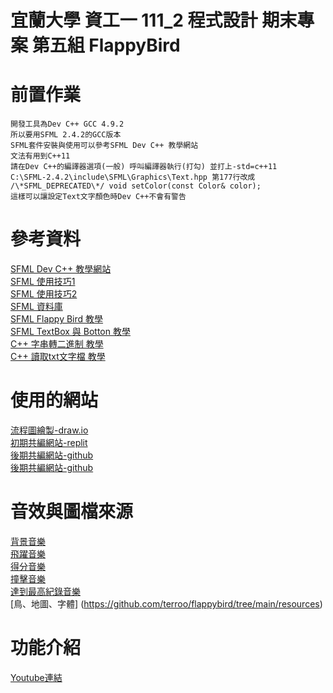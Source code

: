 # 宜蘭大學 資工一 111_2 程式設計 期末專案 第五組 FlappyBird  
# 前置作業
```
開發工具為Dev C++ GCC 4.9.2  
所以要用SFML 2.4.2的GCC版本  
SFML套件安裝與使用可以參考SFML Dev C++ 教學網站  
文法有用到C++11  
請在Dev C++的編譯器選項(一般) 呼叫編譯器執行(打勾) 並打上-std=c++11  
C:\SFML-2.4.2\include\SFML\Graphics\Text.hpp 第177行改成  
/\*SFML_DEPRECATED\*/ void setColor(const Color& color);  
這樣可以讓設定Text文字顏色時Dev C++不會有警告  
```
# 參考資料
[SFML Dev C++ 教學網站](https://programming727.pixnet.net/blog/post/24516428)  
[SFML 使用技巧1](https://www.twblogs.net/a/5e5021e8bd9eee101e86c2e8)  
[SFML 使用技巧2](https://blog.csdn.net/qq_33567644/article/details/100064135)  
[SFML 資料庫](https://www.sfml-dev.org/documentation/2.4.2/classsf_1_1Sprite.php)  
[SFML Flappy Bird 教學](https://terminalroot.com/how-to-make-flappy-bird-with-cpp/)  
[SFML TextBox 與 Botton 教學](https://youtu.be/T31MoLJws4U)  
[C++ 字串轉二進制 教學](https://www.delftstack.com/zh-tw/howto/cpp/convert-string-to-binary-in-cpp/)  
[C++ 讀取txt文字檔 教學](https://shengyu7697.github.io/cpp-read-text-file/)  

# 使用的網站
[流程圖繪製-draw.io](draw.io)  
[初期共編網站-replit](https://replit.com/)  
[後期共編網站-github](https://github.com/)  
[後期共編網站-github](https://github.com/)

# 音效與圖檔來源
[背景音樂](https://www.youtube.com/watch?v=vLVRmC-q9Oc)  
[飛躍音樂](https://www.youtube.com/watch?v=auD_fT0KCQg)  
[得分音樂](https://www.youtube.com/watch?v=qfx6yf8pux4)  
[撞擊音樂](https://www.youtube.com/watch?v=g-lcamn3VRE)  
[達到最高紀錄音樂](https://www.youtube.com/watch?v=K0ZNtpTYKpI)  
[鳥、地圖、字體] (https://github.com/terroo/flappybird/tree/main/resources)

# 功能介紹
[Youtube連結](https://www.youtube.com/watch?v=r1RAsKY5vTs)


